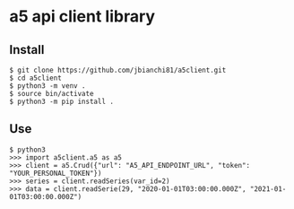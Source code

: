 # a5 api client library

## Install

    $ git clone https://github.com/jbianchi81/a5client.git
    $ cd a5client
    $ python3 -m venv .
    $ source bin/activate
    $ python3 -m pip install .

## Use

    $ python3
    >>> import a5client.a5 as a5
    >>> client = a5.Crud({"url": "A5_API_ENDPOINT_URL", "token": "YOUR_PERSONAL_TOKEN"})
    >>> series = client.readSeries(var_id=2)
    >>> data = client.readSerie(29, "2020-01-01T03:00:00.000Z", "2021-01-01T03:00:00.000Z")

